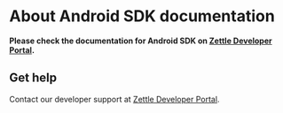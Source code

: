 # About Android SDK documentation
**Please check the documentation for Android SDK on [Zettle Developer Portal](https://developer.zettle.com/docs/payment-integrations/android-sdk).**

## Get help

Contact our developer support at [Zettle Developer Portal](https://developer.zettle.com).